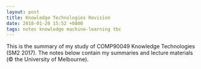 ```yaml
---
layout: post
title: Knowledge Technologies Revision
date: 2018-01-20 15:52 +0800
tags: notes knowledge machine-learning tbc
---
```


This is the summary of my study of COMP90049 Knowledge Technologies (SM2 2017).
The notes below contain my summaries and lecture materials (&copy; the University of Melbourne).
